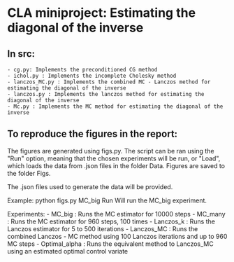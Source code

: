 # CLA miniproject: Estimating the diagonal of the inverse

## In src:
    - cg.py: Implements the preconditioned CG method
    - ichol.py : Implements the incomplete Cholesky method
    - lanczos_MC.py : Implements the combined MC - Lanczos method for estimating the diagonal of the inverse
    - lanczos.py : Implements the lanczos method for estimating the diagonal of the inverse
    - Mc.py : Implements the MC method for estimating the diagonal of the inverse

## To reproduce the figures in the report:

The figures are generated using figs.py. The script can be ran using the "Run" option, meaning that the chosen experiments will be run, or "Load", which loads the data from .json files in the folder Data. Figures are saved to the folder Figs.

The .json files used to generate the data will be provided.

Example: python figs.py MC_big Run
Will run the MC_big experiment. 

Experiments:
    - MC_big : Runs the MC estimator for 10000 steps
    - MC_many : Runs the MC estimator for 960 steps, 100 times
    - Lanczos_k : Runs the Lanczos estimator for 5 to 500 iterations
    - Lanczos_MC : Runs the combined Lanczos - MC method using 100 Lanczos iterations and up to 960 MC steps
    - Optimal_alpha : Runs the equivalent method to Lanczos_MC using an estimated optimal control variate